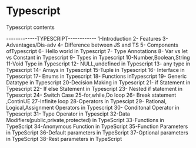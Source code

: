# Typescript
Typescript contents


  -------------TYPESCRIPT------------
1-Introduction
2-  Features
3- Advantages/Dis-adv
4- Difference between JS and TS
5- Components ofTypescript
6- Hello world in Typescript
7- Type Annotations
8- Var vs let vs Constant in Typescript
9- Types in Typescript
10-Number,Boolean,String
11-Void Type in Typescript
12- NULL,undefined in Typescript
13- any type in Typescript
14- Arrays in Typescript
15-Tuple in Typescript
16- Interface in Typescript
17- Enums in Typescript
18- Functions inTypescript
19- Generic Datatype in Typescript
20-Decision Making in Typescript
21- if Statement in Typescript
22-  If else Statement in Typescript
23-  Nested if statement in Typescript
24- Switch Case
25-for,while,Do loop
26- Break statement ,ContinUE
27-Infinite loop
28-Operators in Typescipt
29- Rational, Logical,Assignment Operators in Typescript
30- Conditonal Operator in Typescript
31- Type Operator in Typescipt
32-Data Modifiers(public,private,protected) in TypeScript
33-Functions in TypeScript
34-Anonymous Function in  TypeScript
35-Function Parameters in TypeScript
36-Default parameters in TypeScript
37-Optional parameters in TypeScript
38-Rest parameters in TypeScript
